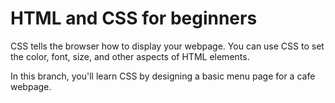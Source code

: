 # HTML and CSS for beginners

CSS tells the browser how to display your webpage. You can use CSS to set the color, font, size, and other aspects of HTML elements.

In this branch, you'll learn CSS by designing a basic menu page for a cafe webpage.
